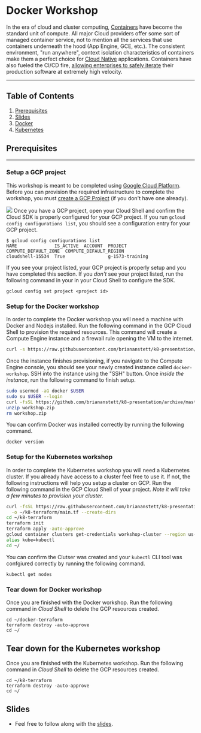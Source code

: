 # Docker Workshop
In the era of cloud and cluster computing, [Containers](https://www.docker.com/resources/what-container) have become the standard unit of compute. All major Cloud providers offer some sort of managed container service, not to mention all the services that use containers underneath the hood (App Engine, GCE, etc.). The consistent environment, "run anywhere", context isolation characteristics of containers make them a perfect choice for [Cloud Native](https://pivotal.io/cloud-native) applications. Containers have also fueled the CI/CD fire, [allowing enterprises to safely iterate](https://cloud.google.com/kubernetes-engine/kubernetes-comic/) their production software at extremely high velocity. 

---
## Table of Contents
1. [Prerequisites](#prerequisites)
1. [Slides](#slides)
1. [Docker](./1_Docker/README.md)
1. [Kubernetes](./2_Kubernetes/README.md)


## Prerequisites
---
### Setup a GCP project
This workshop is meant to be completed using [Google Cloud Platform](http://cloud.google.com/). Before you can provision the required infrastructure to complete the workshop, you must [create a GCP Project](https://cloud.google.com/resource-manager/docs/creating-managing-projects) (if you don't have one already). 

![](https://cloud.google.com/shell/docs/images/start-cloud-shell-session.gif)
Once you have a GCP project, open your Cloud Shell and confirm the Cloud SDK is properly configured for your GCP project. If you run `gcloud config configurations list`, you should see a configuration entry for your GCP project.
```
$ gcloud config configurations list
NAME              IS_ACTIVE  ACCOUNT  PROJECT          COMPUTE_DEFAULT_ZONE  COMPUTE_DEFAULT_REGION
cloudshell-15534  True                g-1573-training
```
If you see your project listed, your GCP project is properly setup and you have completed this section. If you *don't* see your project listed, run the following command in your in your Cloud Shell to configure the SDK.

```
gcloud config set project <project id>
```

### Setup for the Docker workshop
In order to complete the Docker workshop you will need a machine with Docker and Nodejs installed. Run the following command in the GCP Cloud Shell to provision the required resources. This command will create a Compute Engine instance and a firewall rule opening the VM to the internet. 

```bash
curl -s https://raw.githubusercontent.com/briananstett/k8-presentation/master/1_Docker/terraform/bootstrap.sh | bash -
```

Once the instance finishes provisioning, if you navigate to the Compute Engine console, you should see your newly created instance called `docker-workshop`. SSH into the instance using the "SSH" button. Once *inside the instance*, run the following command to finish setup.

```bash
sudo usermod -aG docker $USER
sudo su $USER --login
curl -fsSL https://github.com/briananstett/k8-presentation/archive/master.zip -o workshop.zip
unzip workshop.zip
rm workshop.zip
```

You can confirm Docker was installed correctly by running the following command.
```
docker version
```

### Setup for the Kubernetes workshop
In order to complete the Kubernetes workshop you will need a Kubernetes cluster. If you already have access to a cluster feel free to use it. If not, the following instructions will help you setup a cluster on GCP. Run the following command in the GCP Cloud Shell of your project. *Note it will take a few minutes to provision your cluster.*

```bash
curl -fsSL https://raw.githubusercontent.com/briananstett/k8-presentation/master/2_Kubernetes/terraform/main.tf \
  -o ~/k8-terraform/main.tf --create-dirs
cd ~/k8-terraform
terraform init
terraform apply -auto-approve
gcloud container clusters get-credentials workshop-cluster --region us-central1-a
alias kube=kubectl
cd ~/
```
You can confirm the Clutser was created and your `kubectl` CLI tool was confgiured correctly by running the following command.

```
kubectl get nodes
```

### Tear down for Docker workshop
Once you are finished with the Docker workshop. Run the following command in *Cloud Shell* to delete the GCP resources created.

```
cd ~/docker-terraform
terraform destroy -auto-approve
cd ~/
```

## Tear down for the Kubernetes workshop
Once you are finished with the Kubernetes workshop. Run the following command in *Cloud Shell* to delete the GCP resources created.

```
cd ~/k8-terraform
terraform destroy -auto-approve
cd ~/
```

## Slides
* Feel free to follow along with the [slides](https://docs.google.com/presentation/d/1OQYcl3PwPM9NJ3AbExLV9A8AWbCEzbxj0VceIOhPnyY/edit#slide=id.p).
